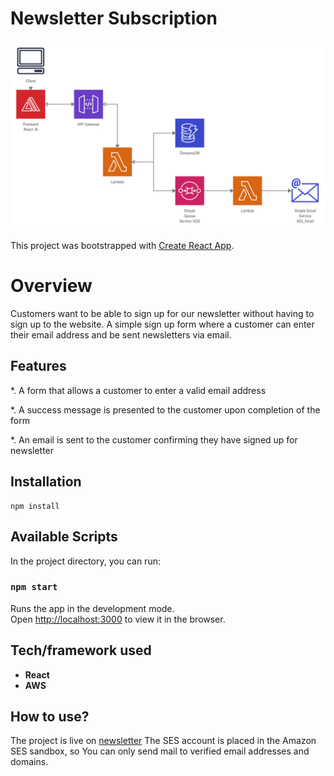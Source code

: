 # Newsletter Subscription
![alt text](https://github.com/sarafotros/newsletter-front/blob/master/news2.jpg?raw=true)

This project was bootstrapped with [Create React App](https://github.com/facebook/create-react-app).


# Overview 

Customers want to be able to sign up for our newsletter without having to sign up to the website.
A simple sign up form where a customer can enter their email address and be sent newsletters via email.

 
## Features

*. A form that allows a customer to enter a valid email address

*. A success message is presented to the customer upon completion of the form

*. An email is sent to the customer confirming they have signed up for newsletter



## Installation

```
npm install
```


## Available Scripts

In the project directory, you can run:

### `npm start`

Runs the app in the development mode.<br />
Open [http://localhost:3000](http://localhost:3000) to view it in the browser.




## Tech/framework used

- <b>React</b>
- <b>AWS</b>




## How to use?

The project is live on [newsletter](https://master.d2vkm9o4zqwnj6.amplifyapp.com/)
The SES account is placed in the Amazon SES sandbox, so You can only send mail to verified email addresses and domains.

